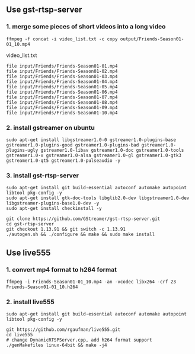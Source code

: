 ## Use gst-rtsp-server
### 1. merge some pieces of short videos into a long video

```shell
ffmpeg -f concat -i video_list.txt -c copy output/Friends-Season01-01_10.mp4
```

video_list.txt
```text
file input/Friends/Friends-Season01-01.mp4
file input/Friends/Friends-Season01-02.mp4
file input/Friends/Friends-Season01-03.mp4
file input/Friends/Friends-Season01-04.mp4
file input/Friends/Friends-Season01-05.mp4
file input/Friends/Friends-Season01-06.mp4
file input/Friends/Friends-Season01-07.mp4
file input/Friends/Friends-Season01-08.mp4
file input/Friends/Friends-Season01-09.mp4
file input/Friends/Friends-Season01-10.mp4
```

### 2. install gstreamer on ubuntu

```shell
sudo apt-get install libgstreamer1.0-0 gstreamer1.0-plugins-base gstreamer1.0-plugins-good gstreamer1.0-plugins-bad gstreamer1.0-plugins-ugly gstreamer1.0-libav gstreamer1.0-doc gstreamer1.0-tools gstreamer1.0-x gstreamer1.0-alsa gstreamer1.0-gl gstreamer1.0-gtk3 gstreamer1.0-qt5 gstreamer1.0-pulseaudio -y
```

### 3. install gst-rtsp-server

```shell
sudo apt-get install git build-essential autoconf automake autopoint libtool pkg-config -y
sudo apt-get install gtk-doc-tools libglib2.0-dev libgstreamer1.0-dev libgstreamer-plugins-base1.0-dev -y
sudo apt-get install checkinstall -y

git clone https://github.com/GStreamer/gst-rtsp-server.git
cd gst-rtsp-server
git checkout 1.13.91 && git switch -c 1.13.91
./autogen.sh && ./configure && make && sudo make install
```

## Use live555

### 1. convert mp4 format to h264 format

```shell
ffmpeg -i Friends-Season01-01_10.mp4 -an -vcodec libx264 -crf 23 Friends-Season01-01_10.h264
```

### 2. install live555

```shell
sudo apt-get install git build-essential autoconf automake autopoint libtool pkg-config -y

git https://github.com/rgaufman/live555.git
cd live555
# change DynamicRTSPServer.cpp, add h264 format support
./genMakefiles linux-64bit && make -j4
```
